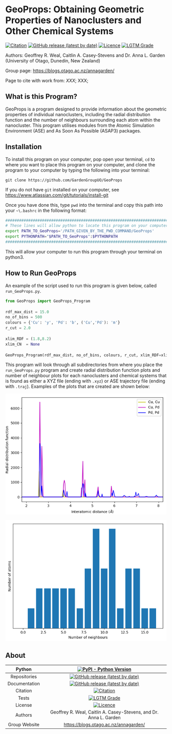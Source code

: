 # GeoProps: Obtaining Geometric Properties of Nanoclusters and Other Chemical Systems

[![Citation](https://img.shields.io/badge/Citation-click%20here-green.svg)](https://dx.doi.org/10.1021/acs.jcim.0c01128)
[![GitHub release (latest by date)](https://img.shields.io/github/v/release/GardenGroupUO/GeoProps)](https://github.com/GardenGroupUO/GeoProps)
[![Licence](https://img.shields.io/github/license/GardenGroupUO/GeoProps)](https://www.gnu.org/licenses/agpl-3.0.en.html)
[![LGTM Grade](https://img.shields.io/lgtm/grade/python/github/GardenGroupUO/GeoProps)](https://lgtm.com/projects/g/GardenGroupUO/GeoProps/context:python)

Authors: Geoffrey R. Weal, Caitlin A. Casey-Stevens and Dr. Anna L. Garden (University of Otago, Dunedin, New Zealand)

Group page: https://blogs.otago.ac.nz/annagarden/

Page to cite with work from: *XXX*; XXX; 

## What is this Program?

GeoProps is a program designed to provide information about the geometric properties of individual nanoclusters, including the radial distribution function and the number of neighbours surrounding each atom within the nanocluster. This program utilises modules from the Atomic Simulation Environment (ASE) and As Soon As Possible (ASAP3) packages. 

## Installation

To install this program on your computer, pop open your terminal, ``cd`` to where you want to place this program on your computer, and clone the program to your computer by typing the following into your terminal:

```
git clone https://github.com/GardenGroupUO/GeoProps
```

If you do not have ``git`` installed on your computer, see https://www.atlassian.com/git/tutorials/install-git

Once you have done this, type ``pwd`` into the terminal and copy this path into your ``~\.bashrc`` in the following format:

```bash
#####################################################################################
# These lines will allow python to locate this program on your computer.
export PATH_TO_GeoProps='/PATH_GIVEN_BY_THE_PWD_COMMAND/GeoProps'
export PYTHONPATH="$PATH_TO_GeoProps":$PYTHONPATH
#####################################################################################
```

This will allow your computer to run this program through your terminal on python3.

## How to Run GeoProps

An example of the script used to run this program is given below, called ``run_GeoProps.py``.

```python
from GeoProps import GeoProps_Program

rdf_max_dist = 15.0
no_of_bins = 500
colours = {'Cu': 'y', 'Pd': 'b', ('Cu','Pd'): 'm'}
r_cut = 2.0

xlim_RDF = (1.8,8.2)
xlim_CN  = None

GeoProps_Program(rdf_max_dist, no_of_bins, colours, r_cut, xlim_RDF=xlim_RDF, xlim_CN=xlim_CN)
```

This program will look through all subdirectories from where you place the ``run_GeoProps.py`` program and create radial distribution function plots and number of neighbour plots for each nanoclusters and chemical systems that is found as either a XYZ file (ending with ``.xyz``) or ASE trajectory file (ending with ``.traj``). Examples of the plots that are created are shown below:

![A example radial distribution function plot of a CuPd nanocluster.](https://github.com/GardenGroupUO/GeoProps/blob/main/Images/cu3pd35_RDF.png?raw=true)

![A bar plot of the number of neighbour for each atom within a CuPd nanocluster.](https://github.com/GardenGroupUO/GeoProps/blob/main/Images/cu3pd35_No_of_Neighbours.png?raw=true)

## About

<div align="center">

| Python        | [![PyPI - Python Version](https://img.shields.io/pypi/pyversions/GeoProps)](https://docs.python.org/3/) | 
|:-------------:|:-------------------------------------------------------------------------------------------------------------------------------------------------------------------:|
| Repositories  | [![GitHub release (latest by date)](https://img.shields.io/github/v/release/GardenGroupUO/GeoProps)](https://github.com/GardenGroupUO/GeoProps) |
| Documentation | [![GitHub release (latest by date)](https://img.shields.io/github/v/release/GardenGroupUO/GeoProps)](https://github.com/GardenGroupUO/GeoProps) | 
| Citation      | [![Citation](https://img.shields.io/badge/Citation-click%20here-green.svg)](https://dx.doi.org/10.1021/acs.jcim.0c01128) | 
| Tests         | [![LGTM Grade](https://img.shields.io/lgtm/grade/python/github/GardenGroupUO/GeoProps)](https://lgtm.com/projects/g/GardenGroupUO/GeoProps/context:python)
| License       | [![Licence](https://img.shields.io/github/license/GardenGroupUO/GeoProps)](https://www.gnu.org/licenses/agpl-3.0.en.html) |
| Authors       | Geoffrey R. Weal, Caitlin A. Casey-Stevens, and Dr. Anna L. Garden |
| Group Website | https://blogs.otago.ac.nz/annagarden/ |

</div>

